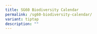 ```yaml
---
title: SG60 Biodiversity Calendar
permalink: /sg60-biodiversity-calendar/
variant: tiptap
description: ""
---
```


